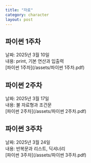 ```yaml
---
title: "자료"
category: character
layout: post
---
```


## 파이썬 1주차
날짜: 2025년 3월 10일<br>
내용: print, 기본 연산과 입출력<br>
[파이썬 1주차](/assets/파이썬 1주차.pdf)

## 파이썬 2주차
날짜: 2025년 3월 17일<br>
내용: 불 자료형과 조건문<br>
[파이썬 2주차](/assets/파이썬 2주차.pdf)

## 파이썬 3주차
날짜: 2025년 3월 24일<br>
내용: 반복문과 리스트, 딕셔너리<br>
[파이썬 3주차](/assets/파이썬 3주차.pdf)
